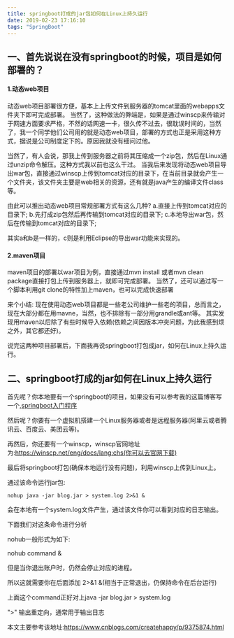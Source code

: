 ```yaml
---
title: springboot打成的jar包如何在Linux上持久运行
date: 2019-02-23 17:16:10
tags: "SpringBoot"
---
```


## 一、首先说说在没有springboot的时候，项目是如何部署的？

#### 1.动态web项目

动态web项目部署很方便，基本上上传文件到服务器的tomcat里面的webapps文件夹下即可完成部署。
当然了，这种做法的弊端是，如果是通过winscp来传输对于网速方面要求严格，不然的话网速一卡，很久传不过去，很耽误时间的，当然了，我一个同学他们公司用的就是动态web项目，部署的方式也正是采用这种方式，据说是公司制度定下的。原因我就没有细问过他。

当然了，有人会说，那我上传到服务器之前将其压缩成一个zip包，然后在Linux通过unzip命令解压。这种方式我以前也这么干过。
当我后来发现将动态web项目导出war包，直接通过winscp上传到tomcat对应的目录下，在当前目录就会产生一个文件夹，该文件夹主要是web相关的资源，还有就是java产生的编译文件class等。

由此可以推出动态web项目常规部署方式有这么几种?
a.直接上传到tomcat对应的目录下;
b.先打成zip包然后再传输到tomcat对应的目录下;
c.本地导出war包，然后在传输到tomcat对应的目录下;

其实a和b是一样的，c则是利用Eclipse的导出war功能来实现的。
<!--more-->

#### 2.maven项目

maven项目的部署以war项目为例，直接通过mvn install 或者mvn clean package直接打包上传到服务器上，就即可完成部署。
当然了，还可以通过写一个脚本利用git clone的特性加上maven，也可以完成快速部署


来个小结:
现在使用动态web项目都是一些老公司维护一些老的项目，总而言之，现在大部分都在用mavne，当然，也不排除有一部分用grandle或ant等。
其实发现用maven以后除了有些时候导入依赖(依赖之间因版本冲突问题，为此我感到烦之外，其它都还好)。

说完这两种项目部署后，下面我再说springboot打包成jar，如何在Linux上持久运行。


## 二、springboot打成的jar如何在Linux上持久运行

首先呢？你本地要有一个springboot的项目，如果没有可以参考我的这篇博客写一个,[springboot入门程序](https://www.cnblogs.com/youcong/p/8098861.html)

然后呢？你要有一个虚拟机搭建一个Linux服务器或者是远程服务器(阿里云或者腾讯云、百度云、美团云等)。


再然后，你还要有一个winscp，winscp官网地址为:https://winscp.net/eng/docs/lang:chs(你可以去官网下载)

最后将springboot打包(确保本地运行没有问题)，利用winscp上传到Linux上。

通过该命令运行jar包:
```
nohup java -jar blog.jar > system.log 2>&1 &
```
会在本地有一个system.log文件产生，通过该文件你可以看到对应的日志输出。

下面我们对这条命令进行分析

nohub一般形式为如下:

nohub command &


但是当你退出账户时，仍然会停止对应的进程。

所以这就需要你在后面添加 2>&1 &(相当于正常退出，仍保持命令在后台运行)

上面这个command正好对上java -jar blog.jar > system.log

">" 输出重定向，通常用于输出日志

本文主要参考该地址:https://www.cnblogs.com/createhappy/p/9375874.html
